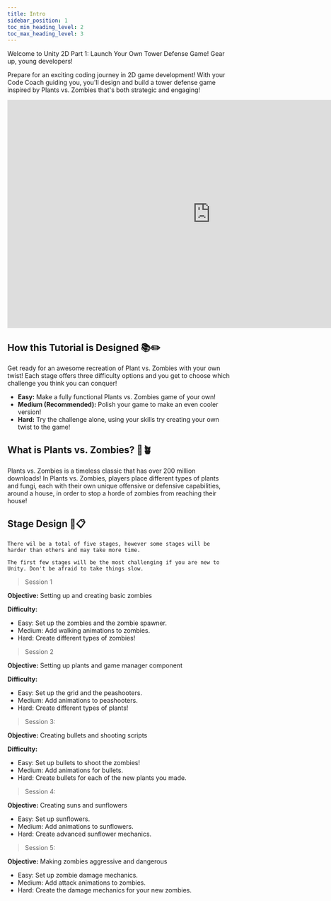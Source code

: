 ```yaml
---
title: Intro
sidebar_position: 1
toc_min_heading_level: 2
toc_max_heading_level: 3
---
```


Welcome to Unity 2D Part 1: Launch Your Own Tower Defense Game! Gear up, young developers!

Prepare for an exciting coding journey in 2D game development! With your Code Coach guiding you, you'll design and build a tower defense game inspired by Plants vs. Zombies that's both strategic and engaging!

<iframe style={{}} width="917" height="516" src="https://player.vimeo.com/video/966024287?badge=0&amp;autopause=0&amp;player_id=0&amp;app_id=58479" title="Unity 2D - Intro" frameborder="0" allow="accelerometer; autoplay; clipboard-write; encrypted-media; gyroscope; picture-in-picture; web-share" referrerpolicy="strict-origin-when-cross-origin" allowfullscreen></iframe>

## How this Tutorial is Designed 📚✏️

Get ready for an awesome recreation of Plant vs. Zombies with your own twist! Each stage offers three difficulty options and you get to choose which challenge you think you can conquer!

- **Easy:** Make a fully functional Plants vs. Zombies game of your own!
- **Medium (Recommended):** Polish your game to make an even cooler version!
- **Hard:** Try the challenge alone, using your skills try creating your own twist to the game!

## What is Plants vs. Zombies? 🧟🪴

Plants vs. Zombies is a timeless classic that has over 200 million downloads! In Plants vs. Zombies, players place different types of plants and fungi, each with their own unique offensive or defensive capabilities, around a house, in order to stop a horde of zombies from reaching their house!

## Stage Design 🎨📋  
    There wil be a total of five stages, however some stages will be harder than others and may take more time.
    
    The first few stages will be the most challenging if you are new to Unity. Don't be afraid to take things slow.

>Session 1

**Objective:** Setting up and creating basic zombies

**Difficulty:**

- Easy: Set up the zombies and the zombie spawner.
- Medium: Add walking animations to zombies.
- Hard: Create different types of zombies!

>Session 2

**Objective:** Setting up plants and game manager component

**Difficulty:**

- Easy: Set up the grid and the peashooters.
- Medium: Add animations to peashooters.
- Hard: Create different types of plants!

>Session 3:

**Objective:** Creating bullets and shooting scripts

**Difficulty:**

- Easy: Set up bullets to shoot the zombies!
- Medium: Add animations for bullets.
- Hard: Create bullets for each of the new plants you made.

>Session 4:

**Objective:** Creating suns and sunflowers

- Easy: Set up sunflowers.
- Medium: Add animations to sunflowers.
- Hard: Create advanced sunflower mechanics.

>Session 5:

**Objective:** Making zombies aggressive and dangerous

- Easy: Set up zombie damage mechanics.
- Medium: Add attack animations to zombies.
- Hard: Create the damage mechanics for your new zombies.
